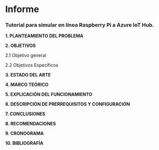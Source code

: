 # Informe

### Tutorial para simular en línea Raspberry Pi a Azure IoT Hub.
**1. PLANTEAMIENTO DEL PROBLEMA**

**2. OBJETIVOS**

2.1 Objetivo general

2.2 Objetivos Específicos

**3. ESTADO DEL ARTE**

**4. MARCO TEÓRICO**

**5. EXPLICACIÓN DEL FUNCIONAMIENTO**

**6. DESCRIPCIÓN DE PRERREQUISITOS Y CONFIGURACIÓN**

**7.	CONCLUSIONES**

**8.	RECOMENDACIONES**

**9.	CRONOGRAMA**

**10.	BIBLIOGRAFÍA**
